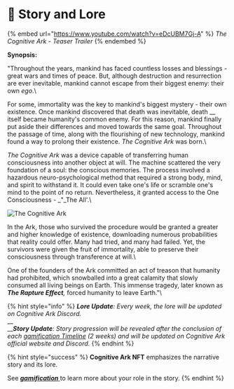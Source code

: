 # 📜 Story and Lore

{% embed url="https://www.youtube.com/watch?v=eDcUBM7Gj-A" %}
_The Cognitive Ark - Teaser Trailer_
{% endembed %}

&#x20;**Synopsis:**

"Throughout the years, mankind has faced countless losses and blessings - great wars and times of peace. But, although destruction and resurrection are ever inevitable, mankind cannot escape from their biggest enemy: their own _ego_.\


For some, immortality was the key to mankind's biggest mystery - their own existence. Once mankind discovered that death was inevitable, death __ itself became humanity's common enemy. For this reason, mankind finally put aside their differences and moved towards the same goal. Throughout the passage of time, along with the flourishing of new technology, mankind found a way to prolong their existence. _The Cognitive Ark_ was born.\


_The Cognitive Ark_ was a device capable of transferring human consciousness into another object at will. The machine scattered the very foundation of a soul: the conscious memories. The process involved a hazardous neuro-psychological method that required a strong body, mind, and spirit to withstand it. It could even take one's life or scramble one's mind to the point of no return. Nevertheless, it granted access to the One Consciousness - _"_The All'.\


![The Cognitive Ark](../.gitbook/assets/Present\_Backgrounds.png)

In the Ark, those who survived the procedure would be granted a greater and higher knowledge of existence, downloading numerous probabilities that reality could offer. Many had tried, and many had failed. Yet, the survivors were given the fruit of immortality, able to preserve their consciousness through transference at will.\


One of the founders of the Ark committed an act of treason that humanity had prohibited, which snowballed into a great calamity that slowly consumed all living beings on Earth. This immense tragedy, later known as _**The Rapture Effect**,_ forced humanity to leave Earth."\


{% hint style="info" %}
_**Lore Update**: Every week, the lore will be updated on Cognitive Ark Discord._\
__\
___**Story Update**: Story progression will be revealed after the conclusion of each_ [_gamification Timeline_](gamification.md#the-timeline) _(2 weeks) and will be updated on Cognitive Ark official website and Discord._
{% endhint %}

{% hint style="success" %}
**Cognitive Ark NFT** emphasizes the narrative story and its lore.

See [_**gamification**_ ](gamification.md#getting-started)to learn more about your role in the story.
{% endhint %}
